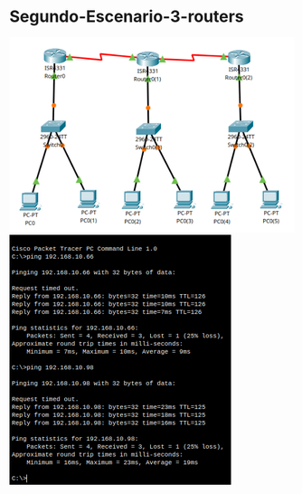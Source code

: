 # Segundo-Escenario-3-routers 

![Alt Captura de Pantalla](Captura.png)
![Alt Captura de Pantalla](Captura2.png)
